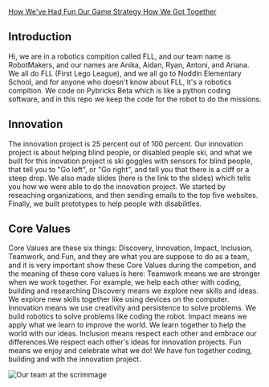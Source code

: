 [How We've Had Fun   ](Fun-Things.md)
[Our Game Strategy   ](Game-Strategy.md)
[How We Got Together ](How-We-Got-Together.md)
## Introduction

Hi, we are in a robotics compition called FLL, and our team name is RobotMakers, and our names are Anika, Aidan, Ryan, Antoni, and Ariana. We all do FLL (First Lego League), and we all go to Noddin Elementary School, and for anyone who doesn't know about FLL, it's a robotics compition. We code on Pybricks Beta which is like a python coding software, and in this repo we keep the code for the robot to do the missions.

## Innovation

The innovation project is 25 percent out of 100 percent. Our innovation project is about helping blind people, or disabled people ski, and what we built for this inovation project is ski goggles with sensors for blind people, that tell you to "Go left", or "Go right", and tell you that there is a cliff or a steep drop. We also made slides (here is the link to the slides) which tells you how we were able to do the innovation project. We started by reseaching organizations, and then sending emails to the top five websites. Finally, we built prototypes to help people with disabilitles.

## Core Values

Core Values are these six things: Discovery, Innovation, Impact, Inclusion, Teamwork, and Fun, and they are what you are suppose to do as a team, and it is very important show these Core Values during the competion, and the meaning of these core values is  here: Teamwork means we are stronger when we work together. For example, we help each other with coding, building and researching Discovery means we explore new skills and ideas. We explore new skills together like using devices on the computer. Innovation means we use creativity and persistence to solve problems. We build robotics to solve problems like coding the robot. Impact means we apply what we learn to improve the world. We learn together to help the world with our ideas. Inclusion means respect each other and embrace our differences.We respect each other's ideas for innovation projects. Fun means we enjoy and celebrate what we do! We have fun together coding, building and with the innovation project.

![Our team at the scrimmage](https://drive.google.com/uc?export=view&id=19FzbHOy3OIH4JUkiMoLXOp3r7Wb1ECbq)
